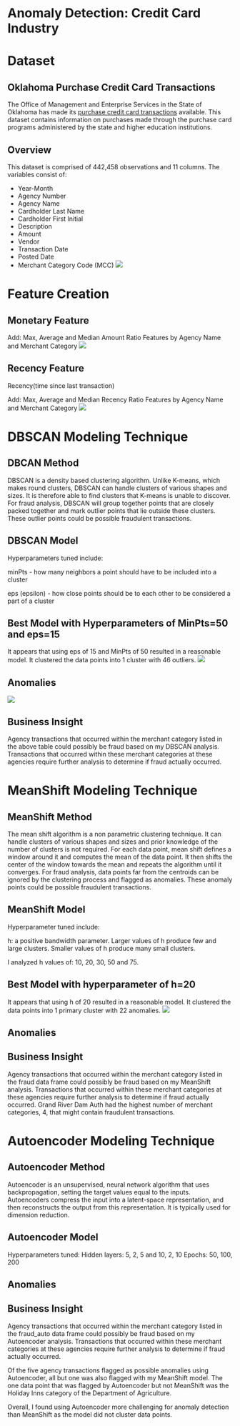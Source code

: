 # Anomaly Detection: Credit Card Industry
# Dataset
## Oklahoma Purchase Credit Card Transactions
The Office of Management and Enterprise Services in the State of Oklahoma has made its [purchase credit card transactions](https://catalog.data.gov/dataset/purchase-card-pcard-fiscal-year-2014) available. This dataset contains information on purchases made through the purchase card programs administered by the state and higher education institutions. 
## Overview
This dataset is comprised of 442,458 observations and 11 columns. The variables consist of:
- Year-Month
- Agency Number
- Agency Name
- Cardholder Last Name
- Cardholder First Initial
- Description
- Amount
- Vendor
- Transaction Date
- Posted Date
- Merchant Category Code (MCC)
![](figs/Picture1.png)
# Feature Creation
## Monetary Feature
Add: Max, Average and Median Amount Ratio Features by Agency Name and Merchant Category
![](figs/Picture2.png)

## Recency Feature
Recency(time since last transaction)

Add: Max, Average and Median Recency Ratio Features by Agency Name and Merchant Category
![](figs/Picture3.png)


# DBSCAN Modeling Technique
## DBCAN Method
DBSCAN is a density based clustering algorithm.  Unlike K-means, which makes round clusters, DBSCAN can handle clusters of various shapes and sizes. It is therefore able to find clusters that K-means is unable to discover. For fraud analysis, DBSCAN will group together points that are closely packed together and mark outlier points that lie outside these clusters.  These outlier points could be possible fraudulent transactions.

## DBSCAN Model
Hyperparameters tuned include:

minPts - how many neighbors a point should have to be included into a cluster   

eps (epsilon) - how close points should be to each other to be considered a part of a cluster   

## Best Model with Hyperparameters of MinPts=50 and eps=15
It appears that using eps of 15 and MinPts of 50 resulted in a reasonable model.  It clustered the data points into 1 cluster with 46 outliers.
![](figs/Picture4.png)

## Anomalies
![](figs/Picture5.png)

## Business Insight
Agency transactions that occurred within the merchant category listed in the above table could possibly be fraud based on my DBSCAN analysis.  Transactions that occurred within these merchant categories at these agencies require further analysis to determine if fraud actually occurred. 


# MeanShift Modeling Technique
## MeanShift Method
The mean shift algorithm is a non parametric clustering technique. It can handle clusters of various shapes and sizes and prior knowledge of the number of clusters is not required. For each data point, mean shift defines a window around it and computes the mean of the data point. It then shifts the center of the window towards the mean and repeats the algorithm until it converges. For fraud analysis, data points far from the centroids can be ignored by the clustering process and flagged as anomalies. These anomaly points could be possible fraudulent transactions.

## MeanShift Model
Hyperparameter tuned include:  

h: a positive bandwidth parameter. Larger values of h produce few and large clusters. Smaller values of h produce many small clusters. 

I analyzed h values of: 10, 20, 30, 50 and 75.

## Best Model with hyperparameter of h=20
It appears that using h of 20 resulted in a reasonable model.  It clustered the data points into 1 primary cluster with 22 anomalies.
![](figs/Picture6.png)
## Anomalies

## Business Insight
Agency transactions that occurred within the merchant category listed in the fraud data frame could possibly be fraud based on my MeanShift analysis.  Transactions that occurred within these merchant categories at these agencies require further analysis to determine if fraud actually occurred. 
Grand River Dam Auth had the highest number of merchant categories, 4, that might contain fraudulent transactions.  

# Autoencoder Modeling Technique
## Autoencoder Method
Autoencoder is an unsupervised, neural network algorithm that uses backpropagation, setting the target values equal to the inputs. Autoencoders compress the input into a latent-space representation, and then reconstructs the output from this representation. It is typically used for dimension reduction. 

## Autoencoder Model
Hyperparameters tuned:
Hidden layers: 5, 2, 5 and 10, 2, 10
Epochs: 50, 100, 200

## Anomalies

## Business Insight
Agency transactions that occurred within the merchant category listed in the fraud_auto data frame could possibly be fraud based on my Autoencoder analysis.  Transactions that occurred within these merchant categories at these agencies require further analysis to determine if fraud actually occurred. 

Of the five agency transactions flagged as possible anomalies using Autoencoder, all but one was also flagged with my MeanShift model.  The one data point that was flagged by Autoencoder but not MeanShift was the Holiday Inns category of the Department of Agriculture. 

Overall, I found using Autoencoder more challenging for anomaly detection than MeanShift as the model did not cluster data points. 
